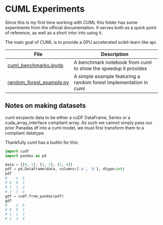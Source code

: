 # CUML Experiments
Since this is my first time working with CUML this folder has some experiments from the official documentation. It serves both as a quick point of reference, as well as a short intor into using it.

The main goal of CUML is to provide a GPU accelerated scikit-learn like api.

|File | Description|
|---|---|
|[cuml_benchmarks.ipynb](cuml_benchmarks.ipynb)| A benchmark notebook from cuml to show the speedup it provides
|[random_forest_example.py](random_forest_example.py)| A simple example featuring a random forest implementation in cuml

## Notes on making datasets
cuml excpects data to be either a cuDF DataFrame, Series or a cuda_array_interface compliant array.
As such we cannot simply pass our prior Panadas df into a cuml model, we must first transform them to a compliant datatype.

Thankfully cuml has a builtin for this:
~~~python
import cudf
import pandas as pd

data = [[0, 1], [1, 2], [3, 4]]
pdf = pd.DataFrame(data, columns=['a', 'b'], dtype=int)
pdf
#    a  b
# 0  0  1
# 1  1  2
# 2  3  4
gdf = cudf.from_pandas(pdf)
gdf
#    a  b
# 0  0  1
# 1  1  2
# 2  3  4
~~~